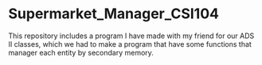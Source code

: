 # Supermarket_Manager_CSI104
This repository includes a program I have made with my friend for our ADS II classes, which we had to make a program that have some functions that manager each entity by secondary memory.
